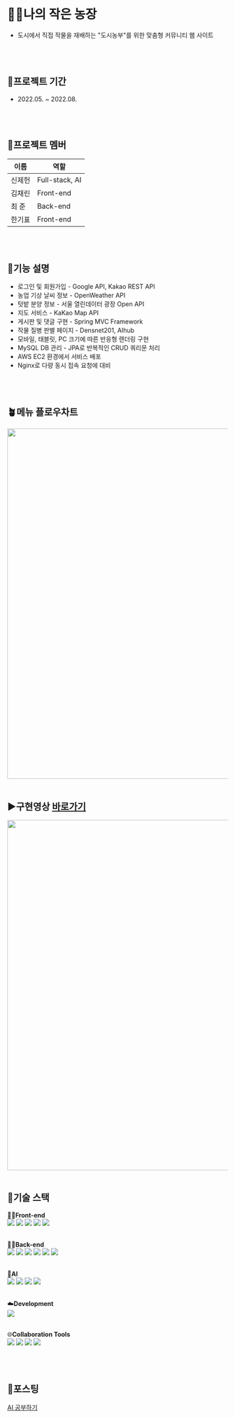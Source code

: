 # 🧑‍🌾나의 작은 농장
* 도시에서 직접 작물을 재배하는 "도시농부"를 위한 맞춤형 커뮤니티 웹 사이트
<br></br><br></br>

## 📅프로젝트 기간
* 2022.05. ~ 2022.08.
<br></br><br></br>

## 🙋프로젝트 멤버
**이름** | **역할**
---|---
신제헌 | Full-stack, AI
김채린 | Front-end
최 준 | Back-end
한기표 | Front-end

<br></br>

## 🔎기능 설명
* 로그인 및 회원가입 - Google API, Kakao REST API
* 농업 기상 날씨 정보 - OpenWeather API
* 텃밭 분양 정보 - 서울 열린데이터 광장 Open API
* 지도 서비스 - KaKao Map API
* 게시판 및 댓글 구현 - Spring MVC Framework
* 작물 질병 판별 페이지 - Densnet201, AIhub
* 모바일, 태블릿, PC 크기에 따른 반응형 렌더링 구현
* MySQL DB 관리 - JPA로 반복적인 CRUD 쿼리문 처리
* AWS EC2 환경에서 서비스 배포
* Nginx로 다량 동시 접속 요청에 대비
<br></br><br></br>

## 🪴메뉴 플로우차트
<img width="800px" src="https://user-images.githubusercontent.com/119592771/206513636-7db48c6e-4d48-4558-8922-c6d57667eddd.png"/>
<br></br>

## ▶️구현영상 [바로가기](https://youtu.be/t5JLmfpcW5Q)
<img width="800px" src="https://user-images.githubusercontent.com/119592771/206479353-1dc98494-19a3-4073-98ec-e581da2e81e3.gif"/>
<br></br>

## 📌기술 스택
👩‍💻**Front-end**   
<img src="https://img.shields.io/badge/HTML5-E34F26?style=flat-square&logo=html5&logoColor=white"/>
<img src="https://img.shields.io/badge/CSS-1572B6?style=flat-square&logo=css3&logoColor=white"/> 
<img src="https://img.shields.io/badge/JavaScript-F7DF1E?style=flat-square&logo=javascript&logoColor=white"/> 
<img src="https://img.shields.io/badge/jQuery-0769AD?style=flat-square&logo=jquery&logoColor=white"/> 
<img src="https://img.shields.io/badge/Bootstrap-7952B3?style=flat-square&logo=bootstrap&logoColor=white"/>
<br></br>

👨‍💻**Back-end**   
<img src="https://img.shields.io/badge/Java-007396?style=flat&logo=OpenJDK&logoColor=white"/>
<img src="https://img.shields.io/badge/Spring Boot-6DB33F?style=flat-square&logo=springboot&logoColor=white"/>
<img src="https://img.shields.io/badge/MySQL-4479A1?style=flat-square&logo=mysql&logoColor=white"/>
<img src="https://img.shields.io/badge/Gradle-02303A?style=flat-square&logo=gradle&logoColor=white"/>
<img src="https://img.shields.io/badge/Thymeleaf-005F0F?style=flat-square&logo=thyeleaf&logoColor=white"/>
<img src="https://img.shields.io/badge/NGINX-009639?style=flat-square&logo=nginx&logoColor=white"/>
<br></br>

🤖**AI**   
<img src="https://img.shields.io/badge/Python-3776AB?style=flat-square&logo=python&logoColor=white"/>
<img src="https://img.shields.io/badge/Flask-000000?style=flat-square&logo=flask&logoColor=white"/>
<img src="https://img.shields.io/badge/Densnet201-ED2761?style=flat-square&logo=densnet201&logoColor=white"/>
<img src="https://img.shields.io/badge/PyTorch-EE4C2C?style=flat-square&logo=pytorch&logoColor=white"/>
<br></br>

☁️**Development**   
<img src="https://img.shields.io/badge/Amazon AWS-232F3E?style=flat-square&logo=amazonaws&logoColor=white"/>
<br></br>

🌐**Collaboration Tools**   
<img src="https://img.shields.io/badge/Git-F05032?style=flat-square&logo=git&logoColor=white"/>
<img src="https://img.shields.io/badge/GitHub-181717?style=flat-square&logo=github&logoColor=white"/>
<img src="https://img.shields.io/badge/Notion-000000?style=flat-square&logo=notion&logoColor=white"/>
<img src="https://img.shields.io/badge/Slack-4A154B?style=flat-square&logo=slack&logoColor=white"/>
<br></br><br></br>

## 📝포스팅
[AI 공부하기](https://screeching-tennis-202.notion.site/a0d0ea9815bc4b919f4af8f44e221060)
